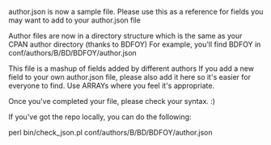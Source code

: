 author.json is now a sample file.  Please use this as a reference for fields you
may want to add to your author.json file

Author files are now in a directory structure which is the same as your
CPAN author directory (thanks to BDFOY)
For example, you'll find BDFOY in conf/authors/B/BD/BDFOY/author.json

This file is a mashup of fields added by different authors
If you add a new field to your own author.json file, please also add it here
so it's easier for everyone to find.  Use ARRAYs where you feel it's
appropriate.  

Once you've completed your file, please check your syntax.  :)

If you've got the repo locally, you can do the following:

perl bin/check_json.pl conf/authors/B/BD/BDFOY/author.json
